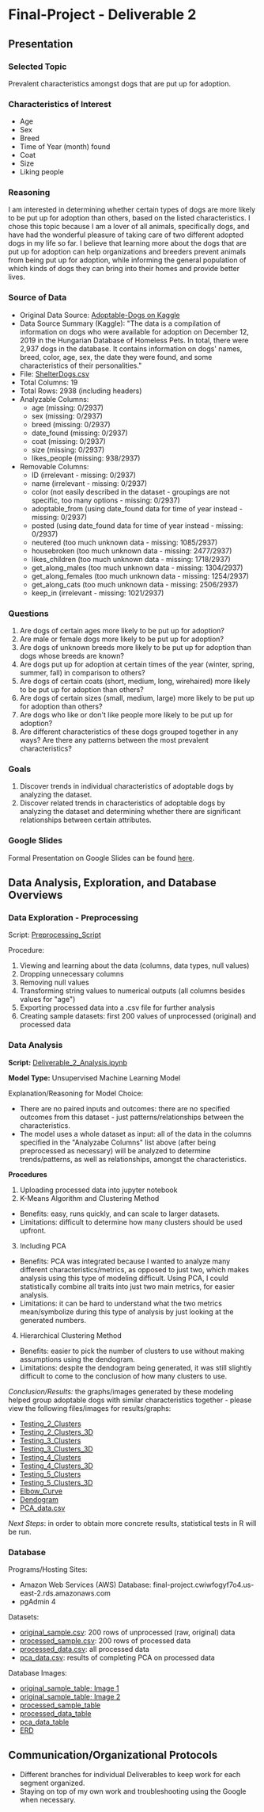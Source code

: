 # Final-Project - Deliverable 2

## Presentation

### Selected Topic
Prevalent characteristics amongst dogs that are put up for adoption.

### Characteristics of Interest
- Age
- Sex
- Breed
- Time of Year (month) found
- Coat
- Size
- Liking people

### Reasoning
I am interested in determining whether certain types of dogs are more likely to be put up for adoption than others, based on the listed characteristics. I chose this topic because I am a lover of all animals, specifically dogs, and have had the wonderful pleasure of taking care of two different adopted dogs in my life so far. I believe that learning more about the dogs that are put up for adoption can help organizations and breeders prevent animals from being put up for adoption, while informing the general population of which kinds of dogs they can bring into their homes and provide better lives.

### Source of Data
- Original Data Source: [Adoptable-Dogs on Kaggle](https://www.kaggle.com/jmolitoris/adoptable-dogs?select=ShelterDogs.csv)
- Data Source Summary (Kaggle): "The data is a compilation of information on dogs who were available for adoption on December 12, 2019 in the Hungarian Database of Homeless Pets. In total, there were 2,937 dogs in the database. It contains information on dogs' names, breed, color, age, sex, the date they were found, and some characteristics of their personalities."
- File: [ShelterDogs.csv](https://github.com/marikachrisanthopoulos/Final-Project/blob/Deliverable_2/Original_Dataset/ShelterDogs.csv)
- Total Columns: 19
- Total Rows: 2938 (including headers)
- Analyzable Columns:
    - age (missing: 0/2937)
    - sex (missing: 0/2937)
    - breed (missing: 0/2937)
    - date_found (missing: 0/2937)
    - coat (missing: 0/2937)
    - size (missing: 0/2937)
    - likes_people (missing: 938/2937)
- Removable Columns:
    - ID (irrelevant - missing: 0/2937)
    - name (irrelevant - missing: 0/2937)
    - color (not easily described in the dataset - groupings are not specific, too many options - missing: 0/2937)
    - adoptable_from (using date_found data for time of year instead - missing: 0/2937)
    - posted (using date_found data for time of year instead - missing: 0/2937)
    - neutered (too much unknown data - missing: 1085/2937)
    - housebroken (too much unknown data - missing: 2477/2937)
    - likes_children (too much unknown data - missing: 1718/2937)
    - get_along_males (too much unknown data - missing: 1304/2937)
    - get_along_females (too much unknown data - missing: 1254/2937)
    - get_along_cats (too much unknown data - missing: 2506/2937)
    - keep_in (irrelevant - missing: 1021/2937)

### Questions
1. Are dogs of certain ages more likely to be put up for adoption?
2. Are male or female dogs more likely to be put up for adoption?
3. Are dogs of unknown breeds more likely to be put up for adoption than dogs whose breeds are known?
4. Are dogs put up for adoption at certain times of the year (winter, spring, summer, fall) in comparison to others?
5. Are dogs of certain coats (short, medium, long, wirehaired) more likely to be put up for adoption than others?
6. Are dogs of certain sizes (small, medium, large) more likely to be put up for adoption than others?
7. Are dogs who like or don't like people more likely to be put up for adoption?
8. Are different characteristics of these dogs grouped together in any ways? Are there any patterns between the most prevalent characteristics?

### Goals
1. Discover trends in individual characteristics of adoptable dogs by analyzing the dataset.
2. Discover related trends in characteristics of adoptable dogs by analyzing the dataset and determining whether there are significant relationships between certain attributes.

### Google Slides
Formal Presentation on Google Slides can be found [here](https://docs.google.com/presentation/d/1yfcbV4N6XhM7GA3Mrze-t3AU_v3_R3KXNWspXaav2y0/edit?usp=sharing).

## Data Analysis, Exploration, and Database Overviews

### Data Exploration - Preprocessing

Script: [Preprocessing_Script](https://github.com/marikachrisanthopoulos/Final-Project/blob/Deliverable_1/Deliverable_1_Preprocessing.ipynb)

Procedure:
1. Viewing and learning about the data (columns, data types, null values)
2. Dropping unnecessary columns
3. Removing null values
4. Transforming string values to numerical outputs (all columns besides values for "age")
5. Exporting processed data into a .csv file for further analysis
6. Creating sample datasets: first 200 values of unprocessed (original) and processed data

### Data Analysis

**Script:** [Deliverable_2_Analysis.ipynb](https://github.com/marikachrisanthopoulos/Final-Project/blob/Deliverable_1/Deliverable_2_Analysis.ipynb)

**Model Type:** Unsupervised Machine Learning Model

Explanation/Reasoning for Model Choice:
- There are no paired inputs and outcomes: there are no specified outcomes from this dataset - just patterns/relationships between the characteristics.
- The model uses a whole dataset as input: all of the data in the columns specified in the "Analyzabe Columns" list above (after being preprocessed as necessary) will be analyzed to determine trends/patterns, as well as relationships, amongst the characteristics.

**Procedures**
1. Uploading processed data into jupyter notebook
2. K-Means Algorithm and Clustering Method
- Benefits: easy, runs quickly, and can scale to larger datasets.
- Limitations: difficult to determine how many clusters should be used upfront.
3. Including PCA
- Benefits: PCA was integrated because I wanted to analyze many different characteristics/metrics, as opposed to just two, which makes analysis using this type of modeling difficult. Using PCA, I could statistically combine all traits into just two main metrics, for easier analysis.
- Limitations: it can be hard to understand what the two metrics mean/symbolize during this type of analysis by just looking at the generated numbers.
4. Hierarchical Clustering Method
- Benefits: easier to pick the number of clusters to use without making assumptions using the dendogram.
- Limitations: despite the dendogram being generated, it was still slightly difficult to come to the conclusion of how many clusters to use.

*Conclusion/Results:* the graphs/images generated by these modeling helped group adoptable dogs with similar characteristics together - please view the following files/images for results/graphs:
- [Testing_2_Clusters](https://github.com/marikachrisanthopoulos/Final-Project/blob/Deliverable_2/Images/Test_2_Clusters.png)
- [Testing_2_Clusters_3D](https://github.com/marikachrisanthopoulos/Final-Project/blob/Deliverable_2/Images/Test_2_Clusters_3D.png)
- [Testing_3_Clusters](https://github.com/marikachrisanthopoulos/Final-Project/blob/Deliverable_2/Images/Test_3_Clusters.png)
- [Testing_3_Clusters_3D](https://github.com/marikachrisanthopoulos/Final-Project/blob/Deliverable_2/Images/Test_3_Clusters_3D.png)
- [Testing_4_Clusters](https://github.com/marikachrisanthopoulos/Final-Project/blob/Deliverable_2/Images/Test_4_Clusters.png)
- [Testing_4_Clusters_3D](https://github.com/marikachrisanthopoulos/Final-Project/blob/Deliverable_2/Images/Test_4_Clusters_3D.png)
- [Testing_5_Clusters](https://github.com/marikachrisanthopoulos/Final-Project/blob/Deliverable_2/Images/Test_5_Clusters.png)
- [Testing_5_Clusters_3D](https://github.com/marikachrisanthopoulos/Final-Project/blob/Deliverable_2/Images/Test_5_Clusters_3D.png)
- [Elbow_Curve](https://github.com/marikachrisanthopoulos/Final-Project/blob/Deliverable_2/Images/Elbow_Curve.png)
- [Dendogram](https://github.com/marikachrisanthopoulos/Final-Project/blob/Deliverable_2/Images/Dendogram.png)
- [PCA_data.csv](https://github.com/marikachrisanthopoulos/Final-Project/blob/Deliverable_2/Data/PCA_data.csv)

*Next Steps*: in order to obtain more concrete results, statistical tests in R will be run.

### Database

Programs/Hosting Sites:
- Amazon Web Services (AWS) Database: final-project.cwiwfogyf7o4.us-east-2.rds.amazonaws.com
- pgAdmin 4

Datasets:
- [original_sample.csv](https://github.com/marikachrisanthopoulos/Final-Project/blob/Deliverable_2/Data/original_sample.csv): 200 rows of unprocessed (raw, original) data
- [processed_sample.csv](https://github.com/marikachrisanthopoulos/Final-Project/blob/Deliverable_2/Data/processed_sample.csv): 200 rows of processed data
- [processed_data.csv](https://github.com/marikachrisanthopoulos/Final-Project/blob/Deliverable_2/Data/processed_data.csv): all processed data
- [pca_data.csv](https://github.com/marikachrisanthopoulos/Final-Project/blob/Deliverable_2/Data/PCA_data.csv): results of completing PCA on processed data

Database Images:
- [original_sample_table; Image 1](https://github.com/marikachrisanthopoulos/Final-Project/blob/Deliverable_2/Images/original_sample_table_1.png)
- [original_sample_table; Image 2](https://github.com/marikachrisanthopoulos/Final-Project/blob/Deliverable_2/Images/original_sample_table_2.png)
- [processed_sample_table](https://github.com/marikachrisanthopoulos/Final-Project/blob/Deliverable_2/Images/processed_sample_table.png)
- [processed_data_table](https://github.com/marikachrisanthopoulos/Final-Project/blob/Deliverable_2/Images/processed_data_table.png)
- [pca_data_table](https://github.com/marikachrisanthopoulos/Final-Project/blob/Deliverable_2/Images/pca_data_table.png)
- [ERD](LINK)

## Communication/Organizational Protocols
- Different branches for individual Deliverables to keep work for each segment organized.
- Staying on top of my own work and troubleshooting using the Google when necessary.
